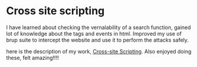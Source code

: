 # Cross site scripting

I have learned about checking the vernalability of a search function, gained lot of knowledge about the tags and events in html.
Improved my use of brup suite to intercept the website and use it to perform the attacks safely.

here is the description of my work, [Cross-site Scripting](https://github.com/neeraj-madhavarapu/ACM_Task-Neeraj-Madhavarapu-/blob/main/Basic_web_security%20/Cross-site%20scripting/XSS_docx.txt).
Also enjoyed doing these, felt amazing!!!!
